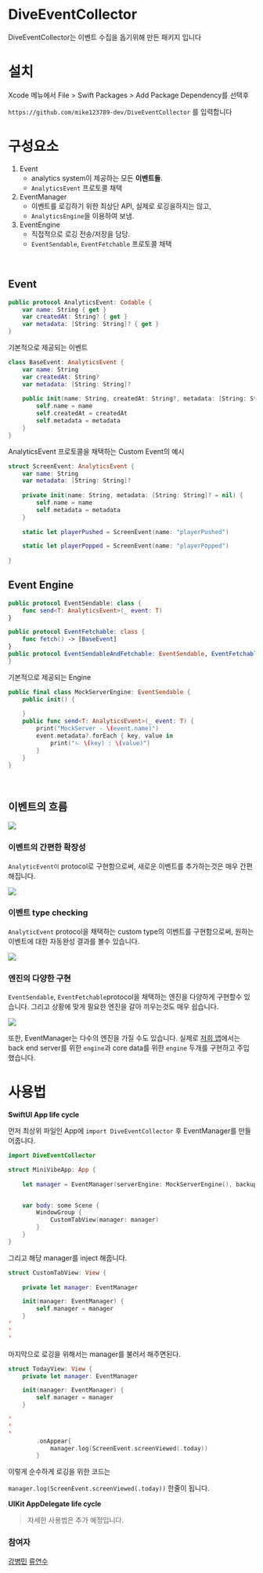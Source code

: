 # DiveEventCollector

DiveEventCollector는 이벤트 수집을 돕기위해 만든 패키지 입니다

# 설치
Xcode 메뉴에서 File > Swift Packages > Add Package Dependency를 선택후

`https://github.com/mike123789-dev/DiveEventCollector` 를 입력합니다

# 구성요소

1. Event
    - analytics system이 제공하는 모든 **이벤트들**.
    - `AnalyticsEvent` 프로토콜 채택
2. EventManager
    - 이벤트를 로깅하기 위한 최상단 API, 실제로 로깅을하지는 않고,
    - `AnalyticsEngine`을 이용하여 보냄.
3. EventEngine
    - 직접적으로 로깅 전송/저장을 담당.
    - `EventSendable`, `EventFetchable` 프로토콜 채택 

<br>

## Event

```swift
public protocol AnalyticsEvent: Codable {
    var name: String { get }
    var createdAt: String? { get }
    var metadata: [String: String]? { get }
}

```
기본적으로 제공되는 이벤트
```swift
class BaseEvent: AnalyticsEvent {
    var name: String
    var createdAt: String?
    var metadata: [String: String]?
    
    public init(name: String, createdAt: String?, metadata: [String: String]?) {
        self.name = name
        self.createdAt = createdAt
        self.metadata = metadata
    }
}
```

AnalyticsEvent 프로토콜을 채택하는 Custom Event의 예시
```swift
struct ScreenEvent: AnalyticsEvent {
    var name: String
    var metadata: [String: String]?
    
    private init(name: String, metadata: [String: String]? = nil) {
        self.name = name
        self.metadata = metadata
    }
    
    static let playerPushed = ScreenEvent(name: "playerPushed")

    static let playerPopped = ScreenEvent(name: "playerPopped")
    
}
```

## Event Engine
```swift
public protocol EventSendable: class {
    func send<T: AnalyticsEvent>(_ event: T)
}

public protocol EventFetchable: class {
    func fetch() -> [BaseEvent]
}
public protocol EventSendableAndFetchable: EventSendable, EventFetchable {
}

```
기본적으로 제공되는 Engine
```swift
public final class MockServerEngine: EventSendable {
    public init() {
        
    }
    public func send<T: AnalyticsEvent>(_ event: T) {
        print("MockServer - \(event.name)")
        event.metadata?.forEach { key, value in
            print("ㄴ \(key) : \(value)")
        }
    }
}
```
<br>

## 이벤트의 흐름
![](https://i.imgur.com/gHEZrYz.gif)


### 이벤트의 간편한 확장성

`AnalyticEvent이` protocol로 구현함으로써, 새로운 이벤트를 추가하는것은 매우 간편해집니다. 

![](https://i.imgur.com/fCncpdR.gif)

### 이벤트 type checking

`AnalyticEvent` protocol을 채택하는 custom type의 이벤트를 구현함으로써, 원하는 이벤트에 대한 자동완성 결과를 볼수 있습니다.

![](https://i.imgur.com/MSw2rnw.png)



### 엔진의 다양한 구현
`EventSendable`, `EventFetchable`protocol을 채택하는 엔진을 다양하게 구현할수 있습니다.
그리고 상황에 맞게 필요한 엔진을 갈아 끼우는것도 매우 쉽습니다.

![](https://i.imgur.com/s13yZNi.gif)

또한, EventManager는 다수의 엔진을 가질 수도 있습니다.
실제로 [저희 앱](https://github.com/boostcamp-2020/Project01-A-User-Event-Collector)에서는 back end server를 위한 `engine`과 core data를 위한 `engine` 두개를 구현하고 주입했습니다.


# 사용법

**SwiftUI App life cycle**

먼저 최상위 파일인 App에 `import DiveEventCollector` 후 EventManager를 만들어줍니다.

```swift
import DiveEventCollector

struct MiniVibeApp: App {
    
    let manager = EventManager(serverEngine: MockServerEngine(), backupEngine: nil, alertEngine: nil)


    var body: some Scene {
        WindowGroup {
            CustomTabView(manager: manager)
        }
    }
}

```

그리고 해당 manager를 inject 해줍니다.

```swift
struct CustomTabView: View {
        
    private let manager: EventManager

    init(manager: EventManager) {
        self.manager = manager
    }
'
'
'
```
마지막으로 로깅을 위해서는 manager를 불러서 해주면된다.

```swift
struct TodayView: View {
    private let manager: EventManager

    init(manager: EventManager) {
        self.manager = manager
    }

'
'
'
        .onAppear{
            manager.log(ScreenEvent.screenViewed(.today))
        }

```

이렇게 순수하게 로깅을 위한 코드는 

`manager.log(ScreenEvent.screenViewed(.today))` 한줄이 됩니다.



**UIKit AppDelegate life cycle**

> 자세한 사용법은 추가 예정입니다.


### 참여자
[강병민](https://github.com/mike123789-dev)
[류연수](https://github.com/yeonduing)
